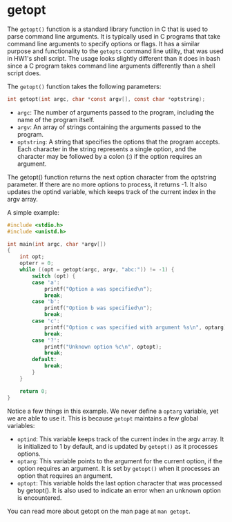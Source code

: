 # getopt #

The `getopt()` function is a standard library function in C that is used to parse command line arguments. It is typically used in C programs that take command line arguments to specify options or flags. It has a similar purpose and functionality to the `getopts` command line utility, that was used in HW1's shell script. The usage looks slightly different than it does in bash since a C program takes command line arguments differently than a shell script does.

The `getopt()` function takes the following parameters:

```c
int getopt(int argc, char *const argv[], const char *optstring);
```

- `argc`: The number of arguments passed to the program, including the name of the program itself.
- `argv`: An array of strings containing the arguments passed to the program.
- `optstring`: A string that specifies the options that the program accepts. Each character in the string represents a single option, and the character may be followed by a colon (:) if the option requires an argument.

The getopt() function returns the next option character from the optstring parameter. If there are no more options to process, it returns -1. It also updates the optind variable, which keeps track of the current index in the argv array.

A simple example:

```c
#include <stdio.h>
#include <unistd.h>

int main(int argc, char *argv[])
{
    int opt;
    opterr = 0;
    while ((opt = getopt(argc, argv, "abc:")) != -1) {
        switch (opt) {
        case 'a':
            printf("Option a was specified\n");
            break;
        case 'b':
            printf("Option b was specified\n");
            break;
        case 'c':
            printf("Option c was specified with argument %s\n", optarg);
            break;
        case '?':
            printf("Unknown option %c\n", optopt);
            break;
        default:
            break;
        }
    }

    return 0;
}
```

Notice a few things in this example. We never define a `optarg` variable, yet we are able to use it. This is because `getopt` maintains a few global variables:
- `optind`: This variable keeps track of the current index in the argv array. It is initialized to 1 by default, and is updated by `getopt()` as it processes options.
- `optarg`: This variable points to the argument for the current option, if the option requires an argument. It is set by `getopt()` when it processes an option that requires an argument.
- `optopt`: This variable holds the last option character that was processed by getopt(). It is also used to indicate an error when an unknown option is encountered.

You can read more about getopt on the man page at `man getopt`.
